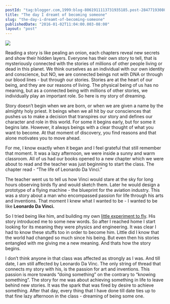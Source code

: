 ```yaml
---
postId: "tag:blogger.com,1999:blog-8061911113731935185.post-2847719308095785424"
title: "The day I dreamt of becoming someone"
slug: "the-day-i-dreamt-of-becoming-someone"
publishedDate: "2016-01-02T11:04:00.003-08:00"
layout: "post"
---
```


[![](https://2.bp.blogspot.com/-Af1r5x9zH8A/VogQ2oHSxqI/AAAAAAAABks/kzbSKbPn3Lw/s640/IMG_2947.jpg)](http://2.bp.blogspot.com/-Af1r5x9zH8A/VogQ2oHSxqI/AAAAAAAABks/kzbSKbPn3Lw/s1600/IMG_2947.jpg)

  
Reading a story is like pealing an onion, each chapters reveal new secrets and
show their hidden layers. Everyone has their own story to tell, that is
mysteriously connected with the stories of millions of other people living or
dead in this planet. We think ourselves as an individual with our own identity
and conscience, but NO, we are connected beings not with DNA or through our
blood lines - but through our stories. Stories are at the heart of our being,
and they are our reasons of living. The physical being of us has no meaning,
but as a connected being with millions of other stories, we individually play
an important role. So here is my story of dreaming.  
  
Story doesn’t begin when we are born, or when we are given a name by the
almighty holy priest. It beings when we all hit by our consciences that pushes
us to make a decision that transpires our story and defines our character and
role in this world. For some it begins early, but for some it begins late.
However, it always beings with a clear thought of what you want to become. At
that moment of discovery, you find reasons and that alone motivates you to
move ahead.  
  
For me, I know exactly when it began and I feel grateful that still remember
that moment. It was a lazy afternoon, we were  inside a sunny and warm
classroom. All of us had our books opened to a new chapter which we were about
to read and the teacher was just beginning to start the class. The chapter
read - “The life of Leonardo Da Vinci.”  
  
The teacher went us to tell us how Vinci would stare at the sky for long hours
observing birds fly and would sketch them. Later he would design a prototype
of a flying machine - the blueprint for the aviation industry. This was a
story about a man who encompassed passion for life through his arts and
inventions. That moment I knew what I wanted to be - I wanted to be like
**Leonardo Da Vinci.**  
  
So I tried being like him, and building my own [little experiment to
fly](http://www.bexdeep.com/2011/04/passion-about-flying.html). His story
introduced me to some new words. So after I reached home I start looking for
its meaning they were physics and engineering. It was clear I had to know
these stuffs too in order to become him. Little did I know that the world had
changed so much since his being. But even then his stories entangled with me
giving me a new meaning. And thats how the story begins.  
  
I don’t think anyone in that class was affected as strongly as I was. And till
date, I am still affected by Leonardo Da Vinc. The only string of thread that
connects my story with his, is the passion for art and inventions. This
passion is more towards “doing something” on the contrary to “knowing
something”. The story for me was about achieving something in life to leave
behind new stories. It was the spark that was fired by desire to achieve
something. After that day, every thing that I have done till date ties up to
that fine lazy afternoon in the class - dreaming of being some one.  
  
  

